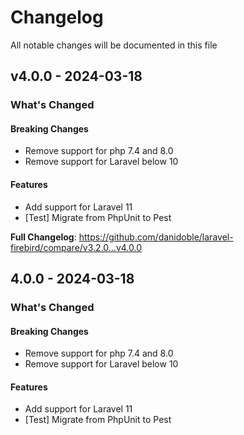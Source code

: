 # Changelog

All notable changes will be documented in this file

## v4.0.0 - 2024-03-18

### What's Changed

#### Breaking Changes

- Remove support for php 7.4 and 8.0
- Remove support for Laravel below 10

#### Features

- Add support for Laravel 11
- [Test] Migrate from PhpUnit to Pest

**Full Changelog**: https://github.com/danidoble/laravel-firebird/compare/v3.2.0...v4.0.0

## 4.0.0 - 2024-03-18

### What's Changed

#### Breaking Changes

- Remove support for php 7.4 and 8.0
- Remove support for Laravel below 10

#### Features

- Add support for Laravel 11
- [Test] Migrate from PhpUnit to Pest
